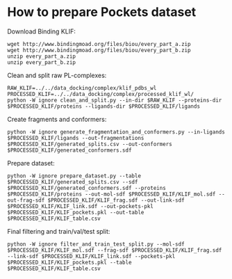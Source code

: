# How to prepare Pockets dataset 

Download Binding KLIF:
```
wget http://www.bindingmoad.org/files/biou/every_part_a.zip
wget http://www.bindingmoad.org/files/biou/every_part_b.zip
unzip every_part_a.zip
unzip every_part_b.zip
```

Clean and split raw PL-complexes:
```
RAW_KLIF=../../data_docking/complex/klif_pdbs_wl
PROCESSED_KLIF=../../data_docking/complex/processed_klif_wl/
python -W ignore clean_and_split.py --in-dir $RAW_KLIF --proteins-dir $PROCESSED_KLIF/proteins --ligands-dir $PROCESSED_KLIF/ligands
```

Create fragments and conformers:
```
python -W ignore generate_fragmentation_and_conformers.py --in-ligands $PROCESSED_KLIF/ligands --out-fragmentations $PROCESSED_KLIF/generated_splits.csv --out-conformers $PROCESSED_KLIF/generated_conformers.sdf
```

Prepare dataset:
```
python -W ignore prepare_dataset.py --table $PROCESSED_KLIF/generated_splits.csv --sdf $PROCESSED_KLIF/generated_conformers.sdf --proteins $PROCESSED_KLIF/proteins --out-mol-sdf $PROCESSED_KLIF/KLIF_mol.sdf --out-frag-sdf $PROCESSED_KLIF/KLIF_frag.sdf --out-link-sdf $PROCESSED_KLIF/KLIF_link.sdf --out-pockets-pkl $PROCESSED_KLIF/KLIF_pockets.pkl --out-table $PROCESSED_KLIF/KLIF_table.csv
```

Final filtering and train/val/test split:
```
python -W ignore filter_and_train_test_split.py --mol-sdf $PROCESSED_KLIF/KLIF_mol.sdf --frag-sdf $PROCESSED_KLIF/KLIF_frag.sdf --link-sdf $PROCESSED_KLIF/KLIF_link.sdf --pockets-pkl $PROCESSED_KLIF/KLIF_pockets.pkl --table $PROCESSED_KLIF/KLIF_table.csv
```
